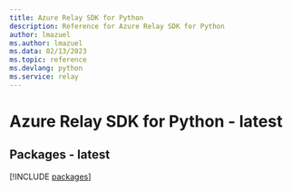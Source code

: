 ```yaml
---
title: Azure Relay SDK for Python
description: Reference for Azure Relay SDK for Python
author: lmazuel
ms.author: lmazuel
ms.data: 02/13/2023
ms.topic: reference
ms.devlang: python
ms.service: relay
---
```

# Azure Relay SDK for Python - latest
## Packages - latest
[!INCLUDE [packages](relay-index.md)]